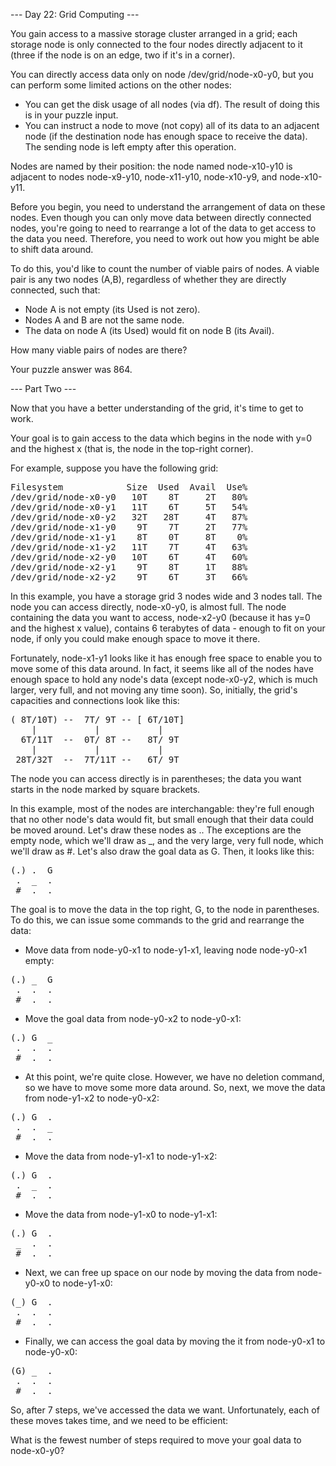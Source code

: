 --- Day 22: Grid Computing ---

You gain access to a massive storage cluster arranged in a grid; each storage node is only connected to the four nodes directly 
adjacent to it (three if the node is on an edge, two if it's in a corner).

You can directly access data only on node /dev/grid/node-x0-y0, but you can perform some limited actions on the other nodes:

- You can get the disk usage of all nodes (via df). The result of doing this is in your puzzle input.
- You can instruct a node to move (not copy) all of its data to an adjacent node (if the destination node has enough space to 
  receive the data). The sending node is left empty after this operation.

Nodes are named by their position: the node named node-x10-y10 is adjacent to nodes node-x9-y10, node-x11-y10, node-x10-y9, and 
node-x10-y11.

Before you begin, you need to understand the arrangement of data on these nodes. Even though you can only move data between 
directly connected nodes, you're going to need to rearrange a lot of the data to get access to the data you need. Therefore, you 
need to work out how you might be able to shift data around.

To do this, you'd like to count the number of viable pairs of nodes. A viable pair is any two nodes (A,B), regardless of whether 
they are directly connected, such that:

- Node A is not empty (its Used is not zero).
- Nodes A and B are not the same node.
- The data on node A (its Used) would fit on node B (its Avail).

How many viable pairs of nodes are there?

Your puzzle answer was 864.

--- Part Two ---

Now that you have a better understanding of the grid, it's time to get to work.

Your goal is to gain access to the data which begins in the node with y=0 and the highest x (that is, the node in the top-right 
corner).

For example, suppose you have the following grid:
<pre>
Filesystem            Size  Used  Avail  Use%
/dev/grid/node-x0-y0   10T    8T     2T   80%
/dev/grid/node-x0-y1   11T    6T     5T   54%
/dev/grid/node-x0-y2   32T   28T     4T   87%
/dev/grid/node-x1-y0    9T    7T     2T   77%
/dev/grid/node-x1-y1    8T    0T     8T    0%
/dev/grid/node-x1-y2   11T    7T     4T   63%
/dev/grid/node-x2-y0   10T    6T     4T   60%
/dev/grid/node-x2-y1    9T    8T     1T   88%
/dev/grid/node-x2-y2    9T    6T     3T   66%
</pre>
In this example, you have a storage grid 3 nodes wide and 3 nodes tall. The node you can access directly, node-x0-y0, is almost 
full. The node containing the data you want to access, node-x2-y0 (because it has y=0 and the highest x value), contains 6 
terabytes of data - enough to fit on your node, if only you could make enough space to move it there.

Fortunately, node-x1-y1 looks like it has enough free space to enable you to move some of this data around. In fact, it seems like 
all of the nodes have enough space to hold any node's data (except node-x0-y2, which is much larger, very full, and not moving any 
time soon). So, initially, the grid's capacities and connections look like this:
<pre>
( 8T/10T) --  7T/ 9T -- [ 6T/10T]
    |           |           |
  6T/11T  --  0T/ 8T --   8T/ 9T
    |           |           |
 28T/32T  --  7T/11T --   6T/ 9T
</pre>
The node you can access directly is in parentheses; the data you want starts in the node marked by square brackets.

In this example, most of the nodes are interchangable: they're full enough that no other node's data would fit, but small enough 
that their data could be moved around. Let's draw these nodes as .. The exceptions are the empty node, which we'll draw as _, and 
the very large, very full node, which we'll draw as #. Let's also draw the goal data as G. Then, it looks like this:
<pre>
(.) .  G
 .  _  .
 #  .  .
</pre>
The goal is to move the data in the top right, G, to the node in parentheses. To do this, we can issue some commands to the grid 
and rearrange the data:

- Move data from node-y0-x1 to node-y1-x1, leaving node node-y0-x1 empty:
<pre>
(.) _  G
 .  .  .
 #  .  .
</pre>
- Move the goal data from node-y0-x2 to node-y0-x1:
<pre>
(.) G  _
 .  .  .
 #  .  .
</pre>
- At this point, we're quite close. However, we have no deletion command, so we have to move some more data around. So, next, we move 
the data from node-y1-x2 to node-y0-x2:
<pre>
(.) G  .
 .  .  _
 #  .  .
</pre>
- Move the data from node-y1-x1 to node-y1-x2:
<pre>
(.) G  .
 .  _  .
 #  .  .
</pre>
- Move the data from node-y1-x0 to node-y1-x1:
<pre>
(.) G  .
 _  .  .
 #  .  .
</pre>
- Next, we can free up space on our node by moving the data from node-y0-x0 to node-y1-x0:
<pre>
(_) G  .
 .  .  .
 #  .  .
</pre>
- Finally, we can access the goal data by moving the it from node-y0-x1 to node-y0-x0:
<pre>
(G) _  .
 .  .  .
 #  .  .
</pre>
So, after 7 steps, we've accessed the data we want. Unfortunately, each of these moves takes time, and we need to be efficient:

What is the fewest number of steps required to move your goal data to node-x0-y0?
